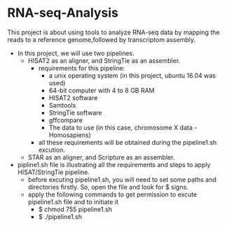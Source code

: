 # RNA-seq-Analysis
 This project is about using tools to analyze RNA-seq data by mapping the reads to a reference genome,followed by transcriptom assembly.
- In this project, we will use two pipelines. 
  - HISAT2 as an aligner, and StringTie as an assembler.
    * requirements for this pipeline: 
       * a unix operating system (in this project, ubuntu 16.04 was used) 
       * 64-bit computer with 4 to 8 GB RAM
       * HISAT2 software
       * Samtools
       * StringTie software
       * gffcompare
       * The data to use (in this case, chromosome X data - Homosapiens) 
     * all these requirements will be obtained during the pipeline1.sh excution. 
  - STAR as an aligner, and Scripture as an assembler. 
- pipline1.sh file is illustrating all the requirements and steps to apply HISAT/StringTie pipeline. 
  * before excuting pipeline1.sh, you will need to set some paths and directories firstly. So, open the file and look for $ signs.
  * apply the following commands to get permission to excute pipeline1.sh file and to initiate it
    * $ chmod 755 pipeline1.sh 
    * $ ./pipeline1.sh
  

